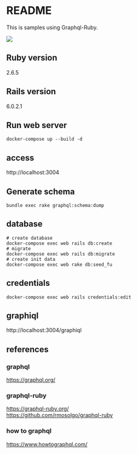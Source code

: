 # README

This is samples using Graphql-Ruby.

![](https://github.com/ham0215/graphql_samples/workflows/Ruby/badge.svg)

## Ruby version

2.6.5

## Rails version

6.0.2.1

## Run web server

```
docker-compose up --build -d
```

## access
http://localhost:3004


## Generate schema

```
bundle exec rake graphql:schema:dump
```

## database

```
# create database
docker-compose exec web rails db:create
# migrate
docker-compose exec web rails db:migrate
# create init data
docker-compose exec web rake db:seed_fu
```

## credentials

```
docker-compose exec web rails credentials:edit
```

## graphiql

http://localhost:3004/graphiql

## references
### graphql
https://graphql.org/

### graphql-ruby
https://graphql-ruby.org/  
https://github.com/rmosolgo/graphql-ruby

### how to graphql
https://www.howtographql.com/
